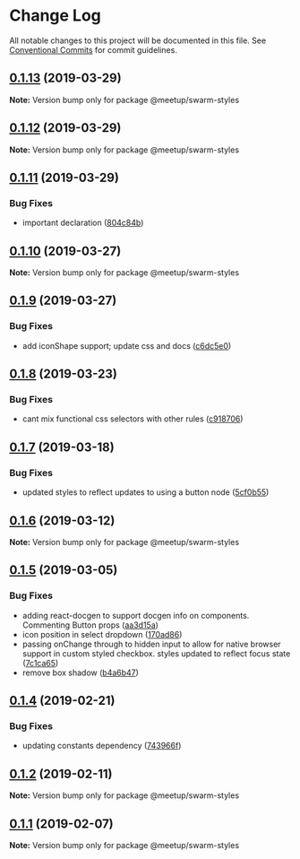 # Change Log

All notable changes to this project will be documented in this file.
See [Conventional Commits](https://conventionalcommits.org) for commit guidelines.

## [0.1.13](https://github.com/meetup/swarm-ui/compare/@meetup/swarm-styles@0.1.12...@meetup/swarm-styles@0.1.13) (2019-03-29)

**Note:** Version bump only for package @meetup/swarm-styles





## [0.1.12](https://github.com/meetup/swarm-ui/compare/@meetup/swarm-styles@0.1.11...@meetup/swarm-styles@0.1.12) (2019-03-29)

**Note:** Version bump only for package @meetup/swarm-styles





## [0.1.11](https://github.com/meetup/swarm-ui/compare/@meetup/swarm-styles@0.1.10...@meetup/swarm-styles@0.1.11) (2019-03-29)


### Bug Fixes

* important declaration ([804c84b](https://github.com/meetup/swarm-ui/commit/804c84b))





## [0.1.10](https://github.com/meetup/swarm-ui/compare/@meetup/swarm-styles@0.1.9...@meetup/swarm-styles@0.1.10) (2019-03-27)

**Note:** Version bump only for package @meetup/swarm-styles





## [0.1.9](https://github.com/meetup/swarm-ui/compare/@meetup/swarm-styles@0.1.8...@meetup/swarm-styles@0.1.9) (2019-03-27)


### Bug Fixes

* add iconShape support; update css and docs ([c6dc5e0](https://github.com/meetup/swarm-ui/commit/c6dc5e0))





## [0.1.8](https://github.com/meetup/swarm-ui/compare/@meetup/swarm-styles@0.1.7...@meetup/swarm-styles@0.1.8) (2019-03-23)


### Bug Fixes

* cant mix functional css selectors with other rules ([c918706](https://github.com/meetup/swarm-ui/commit/c918706))





## [0.1.7](https://github.com/meetup/swarm-ui/compare/@meetup/swarm-styles@0.1.6...@meetup/swarm-styles@0.1.7) (2019-03-18)


### Bug Fixes

* updated styles to reflect updates to using a button node ([5cf0b55](https://github.com/meetup/swarm-ui/commit/5cf0b55))





## [0.1.6](https://github.com/meetup/swarm-ui/compare/@meetup/swarm-styles@0.1.5...@meetup/swarm-styles@0.1.6) (2019-03-12)

**Note:** Version bump only for package @meetup/swarm-styles





## [0.1.5](https://github.com/meetup/swarm-ui/compare/@meetup/swarm-styles@0.1.4...@meetup/swarm-styles@0.1.5) (2019-03-05)


### Bug Fixes

* adding react-docgen to support docgen info on components. Commenting Button props ([aa3d15a](https://github.com/meetup/swarm-ui/commit/aa3d15a))
* icon position in select dropdown ([170ad86](https://github.com/meetup/swarm-ui/commit/170ad86))
* passing onChange through to hidden input to allow for native browser support in custom styled checkbox. styles updated to reflect focus state ([7c1ca65](https://github.com/meetup/swarm-ui/commit/7c1ca65))
* remove box shadow ([b4a6b47](https://github.com/meetup/swarm-ui/commit/b4a6b47))





## [0.1.4](https://github.com/meetup/swarm-ui/compare/@meetup/swarm-styles@0.1.2...@meetup/swarm-styles@0.1.4) (2019-02-21)


### Bug Fixes

* updating constants dependency ([743966f](https://github.com/meetup/swarm-ui/commit/743966f))





## [0.1.2](https://github.com/meetup/swarm-ui/compare/@meetup/swarm-styles@0.1.1...@meetup/swarm-styles@0.1.2) (2019-02-11)

**Note:** Version bump only for package @meetup/swarm-styles





## [0.1.1](https://github.com/meetup/swarm-ui/compare/@meetup/swarm-styles@0.1.0...@meetup/swarm-styles@0.1.1) (2019-02-07)

**Note:** Version bump only for package @meetup/swarm-styles
